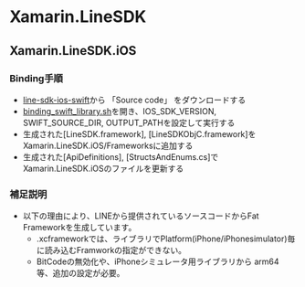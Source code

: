 # Xamarin.LineSDK

## Xamarin.LineSDK.iOS
### Binding手順
* [line-sdk-ios-swift](https://github.com/line/line-sdk-ios-swift/releases)から 「Source code」 をダウンロードする  
* [binding_swift_library.sh](/Scripts/binding_swift_library.sh)を開き、IOS_SDK_VERSION, SWIFT_SOURCE_DIR, OUTPUT_PATHを設定して実行する  
* 生成された[LineSDK.framework], [LineSDKObjC.framework]をXamarin.LineSDK.iOS/Frameworksに追加する  
* 生成された[ApiDefinitions], [StructsAndEnums.cs]でXamarin.LineSDK.iOSのファイルを更新する  

### 補足説明
 * 以下の理由により、LINEから提供されているソースコードからFat Frameworkを生成しています。
   * .xcframeworkでは、ライブラリでPlatform(iPhone/iPhonesimulator)毎に読み込むFramworkの指定ができない。
   * BitCodeの無効化や、iPhoneシミュレータ用ライブラリから arm64 等、追加の設定が必要。